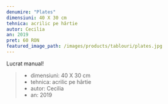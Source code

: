 ```yaml
---
denumire: "Plates"
dimensiuni: 40 X 30 cm
tehnica: acrilic pe hârtie
autor: Cecilia
an: 2019
pret: 60 RON
featured_image_path: /images/products/tablouri/plates.jpg
---
```


Lucrat manual!

> - dimensiuni: 40 X 30 cm
> - tehnica: acrilic pe hârtie
> - autor: Cecilia
> - an: 2019
 